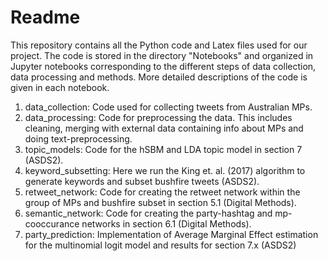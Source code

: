 # Readme

This repository contains all the Python code and Latex files used for our project. The code is stored in the directory "Notebooks" and organized in Jupyter notebooks corresponding to the different steps of data collection, data processing and methods. More detailed descriptions of the code is given in each notebook.

1. data_collection: Code used for collecting tweets from Australian MPs.
2. data_processing: Code for preprocessing the data. This includes cleaning, merging with external data containing info about MPs and doing text-preprocessing.
3. topic_models: Code for the hSBM and LDA topic model in section 7 (ASDS2).
4. keyword_subsetting: Here we run the King et. al. (2017) algorithm to generate keywords and subset bushfire tweets (ASDS2).
5. retweet_network: Code for creating the retweet network within the group of MPs and bushfire subset in section 5.1 (Digital Methods).
6. semantic_network: Code for creating the party-hashtag and mp-cooccurance networks in section 6.1 (Digital Methods).
7. party_prediction: Implementation of Average Marginal Effect estimation for the multinomial logit model and results for section 7.x (ASDS2)
